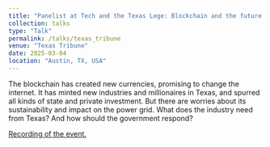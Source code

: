 ```yaml
---
title: "Panelist at Tech and the Texas Lege: Blockchain and the future economy"
collection: talks
type: "Talk"
permalink: /talks/texas_tribune
venue: "Texas Tribune"
date: 2025-03-04
location: "Austin, TX, USA"
---
```


The blockchain has created new currencies, promising to change the internet. It has minted new industries and millionaires in Texas, and spurred all kinds of state and private investment. But there are worries about its sustainability and impact on the power grid. What does the industry need from Texas? And how should the government respond?

[Recording of the event.](https://www.youtube.com/watch?v=VHX5H5FOZ80)